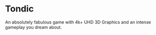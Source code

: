 # Tondic
 An absolutely fabulous game with 4k+ UHD 3D Graphics and an intense gameplay you dream about.
